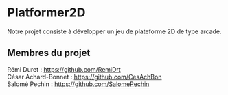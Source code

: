 # Platformer2D

Notre projet consiste à développer un jeu de plateforme 2D de type arcade.

## Membres du projet

Rémi Duret : https://github.com/RemiDrt<br />
César Achard-Bonnet : https://github.com/CesAchBon<br />
Salomé Pechin : https://github.com/SalomePechin<br />
